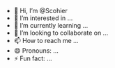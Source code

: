 - 👋 Hi, I’m @Scohier
- 👀 I’m interested in ...
- 🌱 I’m currently learning ...
- 💞️ I’m looking to collaborate on ...
- 📫 How to reach me ...
- 😄 Pronouns: ...
- ⚡ Fun fact: ...

<!---
Scohier/Scohier is a ✨ special ✨ repository because its `README.md` (this file) appears on your GitHub profile.
You can click the Preview link to take a look at your changes.
--->
